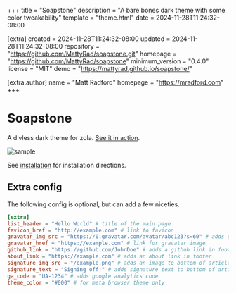 
+++
title = "Soapstone"
description = "A bare bones dark theme with some color tweakability"
template = "theme.html"
date = 2024-11-28T11:24:32-08:00

[extra]
created = 2024-11-28T11:24:32-08:00
updated = 2024-11-28T11:24:32-08:00
repository = "https://github.com/MattyRad/soapstone.git"
homepage = "https://github.com/MattyRad/soapstone"
minimum_version = "0.4.0"
license = "MIT"
demo = "https://mattyrad.github.io/soapstone/"

[extra.author]
name = "Matt Radford"
homepage = "https://mradford.com"
+++        

# Soapstone

A divless dark theme for zola. [See it in action](https://mattyrad.github.io/soapstone/).

![sample](/screenshot.png)

See [installation](https://www.getzola.org/documentation/themes/installing-and-using-themes/) for installation directions.

## Extra config

The following config is optional, but can add a few niceties.

```toml
[extra]
list_header = "Hello World" # title of the main page
favicon_href = "http://example.com" # link to favicon
gravatar_img_src = "https://0.gravatar.com/avatar/abc123?s=60" # adds gravatar image in footer
gravatar_href = "https://example.com" # link for gravatar image
github_link = "https://github.com/JohnDoe" # adds a github link in footer
about_link = "https://example.com" # adds an about link in footer
signature_img_src = "/example.png" # adds an image to bottom of article
signature_text = "Signing off!" # adds signature text to bottom of articles
ga_code = "UA-1234" # adds google analytics code
theme_color = "#000" # for meta browser theme only
```

        